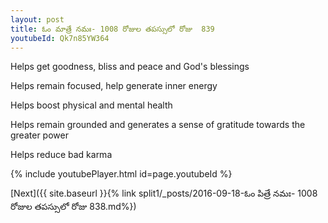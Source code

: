 ```yaml
---
layout: post
title: ఓం మాత్రే నమః- 1008 రోజుల తపస్సులో రోజు  839
youtubeId: Qk7n85YW364
---
```

 
 
Helps get goodness, bliss and peace and God's blessings
 
Helps remain focused, help generate inner energy 
 
Helps boost physical and mental health 
 
Helps remain grounded and generates a sense of gratitude towards the greater power 
 
Helps reduce bad karma
 
 
 
 


{% include youtubePlayer.html id=page.youtubeId %}
 
[Next]({{ site.baseurl }}{% link  split1/_posts/2016-09-18-ఓం పిత్రే నమః- 1008 రోజుల తపస్సులో రోజు  838.md%})
 
